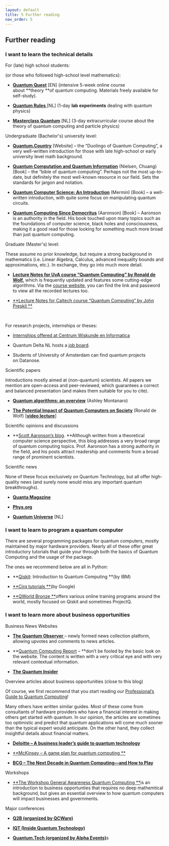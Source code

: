 ```yaml
---
layout: default
title: 5 Further reading
nav_order: 5
---
```


## Further reading

### I want to learn the technical details

For (late) high school students:

(or those who followed high-school level mathematics):

- [**Quantum Quest**](http://new.quantum-quest.nl/) \[EN\] (intensive
  5-week online course about **theory **of quantum computing. Materials
  freely available for self-study). 

- [**Quantum Rules** ](http://new.quantumrules.nl/)\[NL\] (1-day **lab
  experiments** dealing with quantum physics)

- [**Masterclass
  Quantum**](https://www.betapartners.nl/masterclass-quantum2022/) \[NL\]
  (3-day extracurricular course about the theory of quantum computing
  and particle physics)

Undergraduate (Bachelor's) university level:

- [**Quantum.Country**](https://quantum.country/qcvc) \[Website\] – the
  “Duolingo of Quantum Computing”, a very well-written introduction for
  those with late high-school or early university level math
  background. 

- [**Quantum Computation and Quantum
  Information**](https://en.wikipedia.org/wiki/Quantum_Computation_and_Quantum_Information) (Nielsen,
  Chuang) \[Book\] – the “bible of quantum computing”. Perhaps not the
  most up-to-date, but definitely the most well-known resource in our
  field. Sets the standards for jargon and notation. 

<!-- -->

- [**Quantum Computer Science: An
  Introduction**](https://www.cambridge.org/core/books/quantum-computer-science/66462590D10C8010017CF1D7C45708D7) (Mermin) \[Book\]
  – a well-written introduction, with quite some focus on manipulating
  quantum circuits.

- [**Quantum Computing Since
  Democritus**](https://en.wikipedia.org/wiki/Quantum_Computing_Since_Democritus) (Aaronson)
  \[Book\] – Aaronson is an authority in the field. His book touched
  upon many topics such as the foundations of computer science, black
  holes and consciousness, making it a good read for those looking for
  something much more broad than just quantum computing.

Graduate (Master's) level:

These assume no prior knowledge, but require a strong background in
mathematics (i.e. Linear Algebra, Calculus, advanced inequality bounds
and approximations, etc.). In exchange, they go into much more detail. 

- **[Lecture Notes for UvA course “Quantum Computing” by Ronald de
  Wolf](https://arxiv.org/abs/1907.09415),** which is frequently updated
  and features some cutting-edge algorithms. Via the [course
  website](https://homepages.cwi.nl/~rdewolf/qc22.html), you can find
  the link and password to view all the recorded lectures too. 

<!-- -->

- [**Lecture Notes for Caltech course “Quantum Computing” by John
  Preskil **](http://theory.caltech.edu/~preskill/ph229/)

 

For research projects, internships or theses:

- [Internships offered at Centrum Wiskunde en
  Informatica](https://www.cwi.nl/jobs/traineeships/current-master-projects)

- Quantum Delta NL hosts a [job
  board](https://jobs.quantumdelta.nl/jobs). 

- Students of University of Amsterdam can find quantum projects
  on Datanose.  

Scientific papers

Introductions mostly aimed at (non-quantum) scientists. All papers we
mention are open-access and peer-reviewed, which guarantees a correct
and balanced presentation (and makes them suitable for you to cite). 

- [**Quantum algorithms: an
  overview**](https://www.nature.com/articles/npjqi201523) (Ashley
  Montanaro)

- [**The Potential Impact of Quantum Computers on
  Society**](https://arxiv.org/abs/1712.05380) (Ronald de Wolf)
  \[[**video lecture**](https://www.youtube.com/watch?v=ych-yB9QP_A)\]

Scientific opinions and discussions

- **[Scott Aaronson’s blog](https://scottaaronson.com/blog). **Although
  written from a theoretical computer science perspective, this blog
  addresses a very broad range of quantum computing topics. Prof.
  Aaronson has a strong authority in the field, and his posts attract
  readership and comments from a broad range of prominent scientists. 

Scientific news

None of these focus exclusively on Quantum Technology, but all offer
high-quality news (and surely none would miss any important quantum
breakthroughs). 

- [**Quanta Magazine**](https://www.quantamagazine.org/)

- [**Phys.org**](https://phys.org/)

- [**Quantum Universe**](https://new.quantumuniverse.nl/) \[NL\]

### I want to learn to program a quantum computer

There are several programming packages for quantum computers, mostly
maintained by major hardware providers. Nearly all of these offer great
introductory tutorials that guide your through both the basics of
Quantum Computing and the usage of the package. 

The ones we recommend below are all in Python: 

- **[Qiskit](https://learn.qiskit.org/course/introduction/why-quantum-computing):
  Introduction to Quantum Computing **(by IBM)

- [**Cirq tutorials **](https://quantumai.google/cirq/start)(by Google) 

- [**QWorld Bronze **](https://qworld.net/workshop-bronze/)offers
  various online training programs around the world, mostly focused on
  Qiskit and sometimes ProjectQ.

### I want to learn more about business opportunities

Business News Websites

- [**The Quantum Observer** ](https://quantumobserver.eu/)– newly formed
  news collection platform, allowing upvotes and comments to news
  articles. 

<!-- -->

- **[Quantum Computing
  Report](https://quantumcomputingreport.com/news/) – **don’t be fooled
  by the basic look on the website. The content is written with a very
  critical eye and with very relevant contextual information. 

<!-- -->

- [**The Quantum Insider**](https://thequantuminsider.com/)

Overview articles about business opportunities (close to this blog)

Of course, we first recommend that you start reading our [Professional’s
Guide to Quantum
Computing](https://new.quantum.amsterdam/preface-a-professionals-guide-to-quantum-technology/)! 

Many others have written similar guides. Most of these come from
consultants of hardware providers who have a financial interest in
making others get started with quantum. In our opinion, the articles are
sometimes too optimistic and predict that quantum applications will come
much sooner than the typical expert would anticipate. On the other hand,
they collect insightful details about financial matters. 

- [**Deloitte – A business leader’s guide to quantum
  technology**](https://www2.deloitte.com/us/en/insights/topics/innovation/quantum-computing-business-applications.html)

<!-- -->

- [**McKinsey – A game plan for quantum
  computing **](https://www.mckinsey.com/business-functions/mckinsey-digital/our-insights/a-game-plan-for-quantum-computing)

<!-- -->

- [**BCG – The Next Decade in Quantum Computing—and How to
  Play**](https://www.bcg.com/publications/2018/next-decade-quantum-computing-how-play)

Workshops

- [**The Workshop General Awareness Quantum
  Computing **](https://new.quantum.amsterdam/education/education-workshops/)is
  an introduction to business opportunties that requires no deep
  mathemtical background, but gives an essential overview to how quantum
  computers will impact businesses and governments. 

Major conferences

- [**Q2B (organized by QCWare)**](https://q2b.qcware.com/)

- [**IQT (Inside Quantum Technology)**](http://iqtevent.com/)

- [**Quantum.Tech (organized by Alpha
  Events)**](https://new.quantumtechdigital.co.uk/)s
